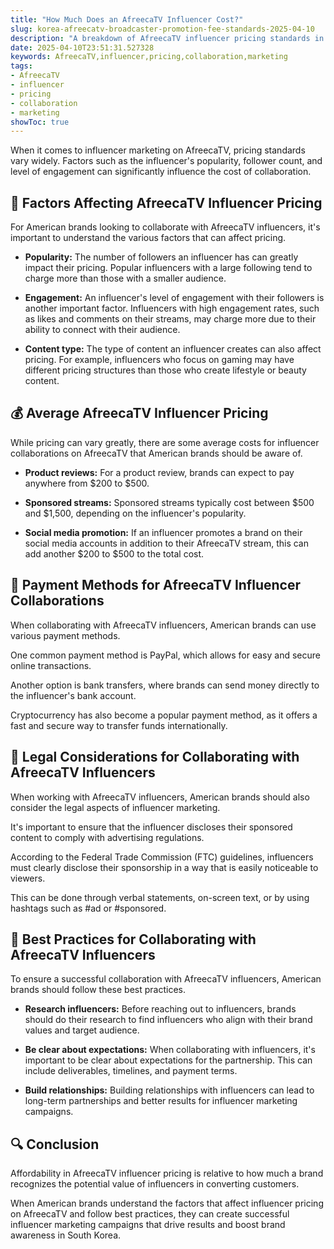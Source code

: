 ```yaml
---
title: "How Much Does an AfreecaTV Influencer Cost?"
slug: korea-afreecatv-broadcaster-promotion-fee-standards-2025-04-10
description: "A breakdown of AfreecaTV influencer pricing standards in South Korea."
date: 2025-04-10T23:51:31.527328
keywords: AfreecaTV,influencer,pricing,collaboration,marketing
tags:
- AfreecaTV
- influencer
- pricing
- collaboration
- marketing
showToc: true
---
```


When it comes to influencer marketing on AfreecaTV, pricing standards vary widely. Factors such as the influencer's popularity, follower count, and level of engagement can significantly influence the cost of collaboration.


## 🎤 Factors Affecting AfreecaTV Influencer Pricing

For American brands looking to collaborate with AfreecaTV influencers, it's important to understand the various factors that can affect pricing.

- **Popularity:** The number of followers an influencer has can greatly impact their pricing. Popular influencers with a large following tend to charge more than those with a smaller audience.

- **Engagement:** An influencer's level of engagement with their followers is another important factor. Influencers with high engagement rates, such as likes and comments on their streams, may charge more due to their ability to connect with their audience.

- **Content type:** The type of content an influencer creates can also affect pricing. For example, influencers who focus on gaming may have different pricing structures than those who create lifestyle or beauty content.


## 💰 Average AfreecaTV Influencer Pricing

While pricing can vary greatly, there are some average costs for influencer collaborations on AfreecaTV that American brands should be aware of.

- **Product reviews:** For a product review, brands can expect to pay anywhere from $200 to $500.

- **Sponsored streams:** Sponsored streams typically cost between $500 and $1,500, depending on the influencer's popularity.

- **Social media promotion:** If an influencer promotes a brand on their social media accounts in addition to their AfreecaTV stream, this can add another $200 to $500 to the total cost.


## 📱 Payment Methods for AfreecaTV Influencer Collaborations

When collaborating with AfreecaTV influencers, American brands can use various payment methods. 

One common payment method is PayPal, which allows for easy and secure online transactions.

Another option is bank transfers, where brands can send money directly to the influencer's bank account.

Cryptocurrency has also become a popular payment method, as it offers a fast and secure way to transfer funds internationally.


## 🔗 Legal Considerations for Collaborating with AfreecaTV Influencers

When working with AfreecaTV influencers, American brands should also consider the legal aspects of influencer marketing. 

It's important to ensure that the influencer discloses their sponsored content to comply with advertising regulations. 

According to the Federal Trade Commission (FTC) guidelines, influencers must clearly disclose their sponsorship in a way that is easily noticeable to viewers. 

This can be done through verbal statements, on-screen text, or by using hashtags such as #ad or #sponsored.


## 🎯 Best Practices for Collaborating with AfreecaTV Influencers

To ensure a successful collaboration with AfreecaTV influencers, American brands should follow these best practices. 

- **Research influencers:** Before reaching out to influencers, brands should do their research to find influencers who align with their brand values and target audience.

- **Be clear about expectations:** When collaborating with influencers, it's important to be clear about expectations for the partnership. This can include deliverables, timelines, and payment terms.

- **Build relationships:** Building relationships with influencers can lead to long-term partnerships and better results for influencer marketing campaigns.


## 🔍 Conclusion

Affordability in AfreecaTV influencer pricing is relative to how much a brand recognizes the potential value of influencers in converting customers.

When American brands understand the factors that affect influencer pricing on AfreecaTV and follow best practices, they can create successful influencer marketing campaigns that drive results and boost brand awareness in South Korea.